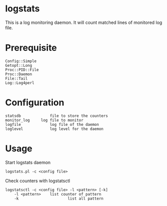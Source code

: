 logstats
========
This is a log monitoring daemon. It will count matched lines of 
monitored log file.

Prerequisite
============
	Config::Simple
	Getopt::Long
	Proc::PID::File
	Proc::Daemon
	File::Tail
	Log::Log4perl

Configuration
=============
	statsdb				file to store the counters
	monitor_log		log file to monitor
	logfile				log file of the daemon
	loglevel			log level for the daemon


Usage
=====
Start logstats daemon

	logstats.pl -c <config file>

Check counters with logstatsctl

	logstatsctl -c <config file> -l <pattern> [-k]
		-l <pattern>	list counter of pattern
		-k						list all pattern
